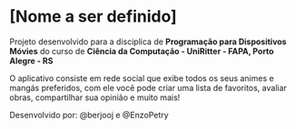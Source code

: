 # [Nome a ser definido]

Projeto desenvolvido para a disciplica de <b>Programação para Dispositivos Móvies</b> do curso de <b>Ciência da Computação - UniRitter - FAPA, Porto Alegre - RS</b>

O aplicativo consiste em rede social que exibe todos os seus animes e mangás preferidos, com ele você pode criar uma lista de favoritos, avaliar obras, compartilhar sua opinião e muito mais!

Desenvolvido por: @berjooj e @EnzoPetry
